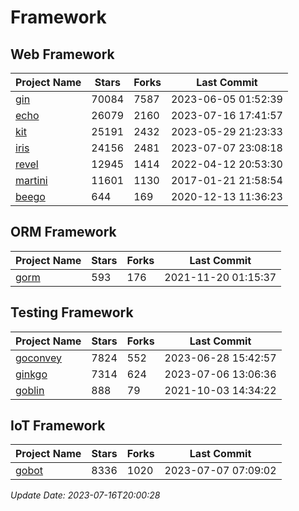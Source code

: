 # Framework

## Web Framework
| Project Name | Stars | Forks | Last Commit |
| ------------ | ----- | ----- | ----------- |
| [gin](https://github.com/gin-gonic/gin) | 70084 | 7587 | 2023-06-05 01:52:39 |
| [echo](https://github.com/labstack/echo) | 26079 | 2160 | 2023-07-16 17:41:57 |
| [kit](https://github.com/go-kit/kit) | 25191 | 2432 | 2023-05-29 21:23:33 |
| [iris](https://github.com/kataras/iris) | 24156 | 2481 | 2023-07-07 23:08:18 |
| [revel](https://github.com/revel/revel) | 12945 | 1414 | 2022-04-12 20:53:30 |
| [martini](https://github.com/go-martini/martini) | 11601 | 1130 | 2017-01-21 21:58:54 |
| [beego](https://github.com/astaxie/beego) | 644 | 169 | 2020-12-13 11:36:23 |

## ORM Framework
| Project Name | Stars | Forks | Last Commit |
| ------------ | ----- | ----- | ----------- |
| [gorm](https://github.com/jinzhu/gorm) | 593 | 176 | 2021-11-20 01:15:37 |

## Testing Framework
| Project Name | Stars | Forks | Last Commit |
| ------------ | ----- | ----- | ----------- |
| [goconvey](https://github.com/smartystreets/goconvey) | 7824 | 552 | 2023-06-28 15:42:57 |
| [ginkgo](https://github.com/onsi/ginkgo) | 7314 | 624 | 2023-07-06 13:06:36 |
| [goblin](https://github.com/franela/goblin) | 888 | 79 | 2021-10-03 14:34:22 |

## IoT Framework
| Project Name | Stars | Forks | Last Commit |
| ------------ | ----- | ----- | ----------- |
| [gobot](https://github.com/hybridgroup/gobot) | 8336 | 1020 | 2023-07-07 07:09:02 |

*Update Date: 2023-07-16T20:00:28*